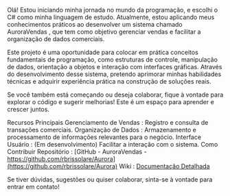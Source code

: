 Olá! Estou iniciando minha jornada no mundo da programação, e escolhi o C# como minha linguagem de estudo. Atualmente, estou aplicando meus conhecimentos práticos ao desenvolver um sistema chamado AuroraVendas , que tem como objetivo gerenciar vendas e facilitar a organização de dados comerciais.

Este projeto é uma oportunidade para colocar em prática conceitos fundamentais de programação, como estruturas de controle, manipulação de dados, orientação a objetos e interação com interfaces gráficas. Através do desenvolvimento desse sistema, pretendo aprimorar minhas habilidades técnicas e adquirir experiência prática na construção de soluções reais.

Se você também está começando ou deseja colaborar, fique à vontade para explorar o código e sugerir melhorias! Este é um espaço para aprender e crescer juntos.

Recursos Principais
Gerenciamento de Vendas : Registro e consulta de transações comerciais.
Organização de Dados : Armazenamento e processamento de informações relevantes para o negócio.
Interface Usuário : (Em desenvolvimento) Facilitar a interação com o sistema.
Como Contribuir
Repositório : [GitHub - AuroraVendas - https://github.com/rbrissolare/Aurora](https://github.com/rbrissolare/Aurora)
Wiki : [Documentação Detalhada](https://github.com/rbrissolare/Aurora/wiki)

Se tiver dúvidas, sugestões ou quiser colaborar, sinta-se à vontade para entrar em contato!
